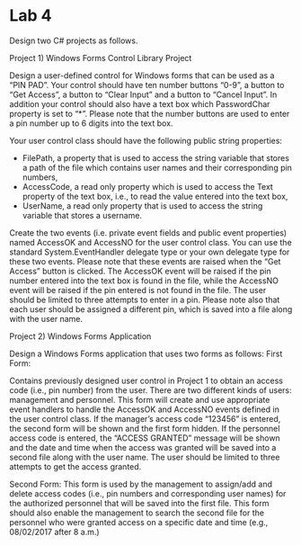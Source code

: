 # Lab 4
Design two C# projects as follows.

Project 1) Windows Forms Control Library Project

Design a user-defined control for Windows forms that can be used as a “PIN PAD”. Your control should have ten number buttons “0-9”, a button to “Get Access”, a button to “Clear Input” and a button to “Cancel Input”. In addition your control should also have a text box which PasswordChar property is set to “*”. Please note that the number buttons are used to enter a pin number up to 6 digits into the text box.

Your user control class should have the following public string properties:
 - FilePath, a property that is used to access the string variable that stores a path of the file  which contains user names and their corresponding pin numbers,
 - AccessCode, a read only property which is used to access the Text property of the text box,  i.e., to read the value entered into the text box,
 - UserName, a read only property that is used to access the string variable that stores a username.
 
Create the two events (i.e. private event fields and public event properties) named AccessOK and AccessNO for the user control class. You can use the standard System.EventHandler delegate type or your own delegate type for these two events. Please note that these events are raised when the “Get Access” button is clicked. The AccessOK event will be raised if the pin number entered into the text box is found in the file, while the AccessNO event will be raised if the pin entered is not found in the file. The user should be limited to three attempts to enter in a pin. Please note also that each user should be assigned a different pin, which is saved into a file along with the user name.

Project 2) Windows Forms Application

Design a Windows Forms application that uses two forms as follows:
 First Form:

Contains previously designed user control in Project 1 to obtain an access code (i.e., pin number) from the user. There are two different kinds of users: management and personnel. This form will create and use appropriate event handlers to handle the AccessOK and AccessNO events defined in the user control class. If the manager’s access code “123456” is entered, the second form will be shown and the first form hidden. If the personnel access code is entered, the “ACCESS GRANTED” message will be shown and the date and time when the access was granted will be saved into a second file along with the user name. The user should be limited to
three attempts to get the access granted.

 Second Form:
This form is used by the management to assign/add and delete access codes (i.e., pin numbers and corresponding user names) for the authorized personnel that will be saved into the first file. This form should also enable the management to search the second file for the personnel who were granted access on a specific date and time (e.g., 08/02/2017 after 8 a.m.)
